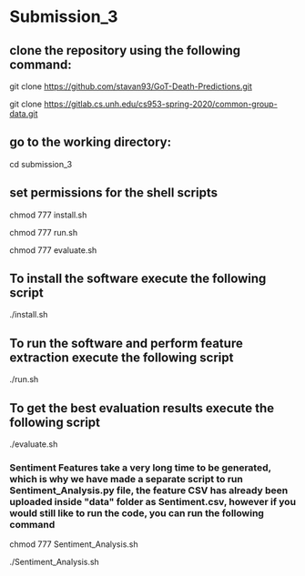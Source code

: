 # Submission_3

## clone the repository using the following command:

git clone https://github.com/stavan93/GoT-Death-Predictions.git

git clone https://gitlab.cs.unh.edu/cs953-spring-2020/common-group-data.git

## go to the working directory:

cd submission_3

## set permissions for the shell scripts

chmod 777 install.sh

chmod 777 run.sh

chmod 777 evaluate.sh

## To install the software execute the following script

./install.sh

## To run the software and perform feature extraction execute the following script

./run.sh

## To get the best evaluation results execute the following script

./evaluate.sh

### Sentiment Features take a very long time to be generated, which is why we have made a separate script to run Sentiment_Analysis.py file, the feature CSV has already been uploaded inside "data" folder as Sentiment.csv, however if you would still like to run the code, you can run the following command

chmod 777 Sentiment_Analysis.sh

./Sentiment_Analysis.sh
